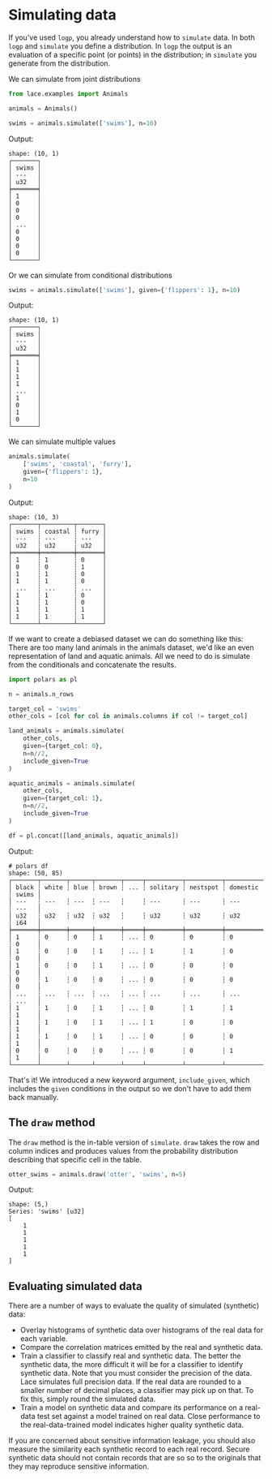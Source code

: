 # Simulating data

If you've used `logp`, you already understand how to `simulate` data. In both
`logp` and `simulate` you define a distribution. In `logp` the output is an
evaluation of a specific point (or points) in the distribution; in `simulate`
you generate from the distribution.

We can simulate from joint distributions

<div class=tabbed-blocks>

```python
from lace.examples import Animals

animals = Animals()

swims = animals.simulate(['swims'], n=10)
```
</div>

Output:

```
shape: (10, 1)
┌───────┐
│ swims │
│ ---   │
│ u32   │
╞═══════╡
│ 1     │
│ 0     │
│ 0     │
│ 0     │
│ ...   │
│ 0     │
│ 0     │
│ 0     │
│ 0     │
└───────┘
```

Or we can simulate from conditional distributions

<div class=tabbed-blocks>

```python
swims = animals.simulate(['swims'], given={'flippers': 1}, n=10)
```
</div>

Output:

```
shape: (10, 1)
┌───────┐
│ swims │
│ ---   │
│ u32   │
╞═══════╡
│ 1     │
│ 1     │
│ 1     │
│ 1     │
│ ...   │
│ 1     │
│ 0     │
│ 1     │
│ 0     │
└───────┘
```

We can simulate multiple values

<div class=tabbed-blocks>

```python
animals.simulate(
    ['swims', 'coastal', 'furry'],
    given={'flippers': 1},
    n=10
)
```
</div>

Output:

```
shape: (10, 3)
┌───────┬─────────┬───────┐
│ swims ┆ coastal ┆ furry │
│ ---   ┆ ---     ┆ ---   │
│ u32   ┆ u32     ┆ u32   │
╞═══════╪═════════╪═══════╡
│ 1     ┆ 1       ┆ 0     │
│ 0     ┆ 0       ┆ 1     │
│ 1     ┆ 1       ┆ 0     │
│ 1     ┆ 1       ┆ 0     │
│ ...   ┆ ...     ┆ ...   │
│ 1     ┆ 1       ┆ 0     │
│ 1     ┆ 1       ┆ 0     │
│ 1     ┆ 1       ┆ 1     │
│ 1     ┆ 1       ┆ 1     │
└───────┴─────────┴───────┘
```

If we want to create a debiased dataset we can do something like this: There
are too many land animals in the animals dataset, we'd like an even
representation of land and aquatic animals. All we need to do is simulate from
the conditionals and concatenate the results.

<div class=tabbed-blocks>

```python
import polars as pl

n = animals.n_rows

target_col = 'swims'
other_cols = [col for col in animals.columns if col != target_col]

land_animals = animals.simulate(
    other_cols,
    given={target_col: 0},
    n=n//2,
    include_given=True
)

aquatic_animals = animals.simulate(
    other_cols,
    given={target_col: 1},
    n=n//2,
    include_given=True
)

df = pl.concat([land_animals, aquatic_animals])
```
</div>

Output:

```
# polars df
shape: (50, 85)
┌───────┬───────┬──────┬───────┬─────┬──────────┬──────────┬──────────┬───────┐
│ black ┆ white ┆ blue ┆ brown ┆ ... ┆ solitary ┆ nestspot ┆ domestic ┆ swims │
│ ---   ┆ ---   ┆ ---  ┆ ---   ┆     ┆ ---      ┆ ---      ┆ ---      ┆ ---   │
│ u32   ┆ u32   ┆ u32  ┆ u32   ┆     ┆ u32      ┆ u32      ┆ u32      ┆ i64   │
╞═══════╪═══════╪══════╪═══════╪═════╪══════════╪══════════╪══════════╪═══════╡
│ 1     ┆ 0     ┆ 0    ┆ 1     ┆ ... ┆ 0        ┆ 0        ┆ 0        ┆ 0     │
│ 1     ┆ 0     ┆ 0    ┆ 1     ┆ ... ┆ 1        ┆ 1        ┆ 0        ┆ 0     │
│ 1     ┆ 0     ┆ 0    ┆ 1     ┆ ... ┆ 0        ┆ 0        ┆ 0        ┆ 0     │
│ 0     ┆ 1     ┆ 0    ┆ 0     ┆ ... ┆ 0        ┆ 0        ┆ 0        ┆ 0     │
│ ...   ┆ ...   ┆ ...  ┆ ...   ┆ ... ┆ ...      ┆ ...      ┆ ...      ┆ ...   │
│ 1     ┆ 1     ┆ 0    ┆ 1     ┆ ... ┆ 0        ┆ 1        ┆ 1        ┆ 1     │
│ 1     ┆ 1     ┆ 0    ┆ 1     ┆ ... ┆ 1        ┆ 0        ┆ 0        ┆ 1     │
│ 1     ┆ 1     ┆ 0    ┆ 1     ┆ ... ┆ 0        ┆ 0        ┆ 0        ┆ 1     │
│ 0     ┆ 0     ┆ 0    ┆ 0     ┆ ... ┆ 0        ┆ 0        ┆ 1        ┆ 1     │
└───────┴───────┴──────┴───────┴─────┴──────────┴──────────┴──────────┴───────┘
```

That's it! We introduced a new keyword argument, `include_given`, which
includes the `given` conditions in the output so we don't have to add them back
manually.

## The `draw` method

The `draw` method is the in-table version of `simulate`. `draw` takes the row
and column indices and produces values from the probability distribution
describing that specific cell in the table.

<div class=tabbed-blocks>

```python
otter_swims = animals.draw('otter', 'swims', n=5)
```
</div>

Output:

```
shape: (5,)
Series: 'swims' [u32]
[
	1
	1
	1
	1
	1
]
```

## Evaluating simulated data

There are a number of ways to evaluate the quality of simulated (synthetic)
data:

-  Overlay histograms of synthetic data over histograms of the real data for
    each variable.
- Compare the correlation matrices emitted by the real and synthetic data.
- Train a classifier to classify real and synthetic data.  The better the
    synthetic data, the more difficult it will be for a classifier to identify
    synthetic data. Note that you must consider the precision of the data. Lace
    simulates full precision data. If the real data are rounded to a smaller
    number of decimal places, a classifier may pick up on that. To fix this,
    simply round the simulated data.
- Train a model on synthetic data and compare its performance on a real-data
    test set against a model trained on real data. Close performance to the
    real-data-trained model indicates higher quality synthetic data.

If you are concerned about sensitive information leakage, you should also
measure the similarity each synthetic record to each real record. Secure
synthetic data should not contain records that are so so to the originals that
they may reproduce sensitive information.
